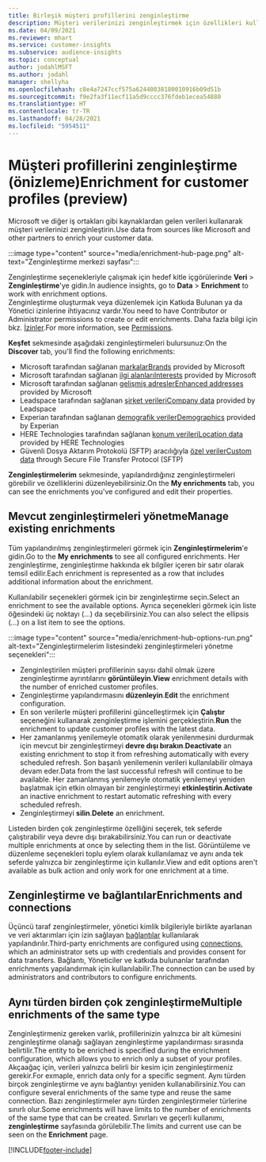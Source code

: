 ```yaml
---
title: Birleşik müşteri profillerini zenginleştirme
description: Müşteri verilerinizi zenginleştirmek için özellikleri kullanın.
ms.date: 04/09/2021
ms.reviewer: mhart
ms.service: customer-insights
ms.subservice: audience-insights
ms.topic: conceptual
author: jodahlMSFT
ms.author: jodahl
manager: shellyha
ms.openlocfilehash: c8e4a7247ccf575a62440038180010916b09d51b
ms.sourcegitcommit: f9e2fa3f11ecf11a5d9cccc376fdeb1ecea54880
ms.translationtype: HT
ms.contentlocale: tr-TR
ms.lasthandoff: 04/28/2021
ms.locfileid: "5954511"
---
```

# <a name="enrichment-for-customer-profiles-preview"></a><span data-ttu-id="00758-103">Müşteri profillerini zenginleştirme (önizleme)</span><span class="sxs-lookup"><span data-stu-id="00758-103">Enrichment for customer profiles (preview)</span></span>

<span data-ttu-id="00758-104">Microsoft ve diğer iş ortakları gibi kaynaklardan gelen verileri kullanarak müşteri verilerinizi zenginleştirin.</span><span class="sxs-lookup"><span data-stu-id="00758-104">Use data from sources like Microsoft and other partners to enrich your customer data.</span></span>

:::image type="content" source="media/enrichment-hub-page.png" alt-text="Zenginleştirme merkezi sayfası":::

<span data-ttu-id="00758-106">Zenginleştirme seçenekleriyle çalışmak için hedef kitle içgörülerinde **Veri** > **Zenginleştirme**'ye gidin.</span><span class="sxs-lookup"><span data-stu-id="00758-106">In audience insights, go to **Data** > **Enrichment** to work with enrichment options.</span></span>    
<span data-ttu-id="00758-107">Zenginleştirme oluşturmak veya düzenlemek için Katkıda Bulunan ya da Yönetici izinlerine ihtiyacınız vardır.</span><span class="sxs-lookup"><span data-stu-id="00758-107">You need to have Contributor or Administrator permissions to create or edit enrichments.</span></span> <span data-ttu-id="00758-108">Daha fazla bilgi için bkz. [İzinler](permissions.md).</span><span class="sxs-lookup"><span data-stu-id="00758-108">For more information, see [Permissions](permissions.md).</span></span>

<span data-ttu-id="00758-109">**Keşfet** sekmesinde aşağıdaki zenginleştirmeleri bulursunuz:</span><span class="sxs-lookup"><span data-stu-id="00758-109">On the **Discover** tab, you'll find the following enrichments:</span></span>

- <span data-ttu-id="00758-110">Microsoft tarafından sağlanan [markalar](enrichment-microsoft.md)</span><span class="sxs-lookup"><span data-stu-id="00758-110">[Brands](enrichment-microsoft.md) provided by Microsoft</span></span>
- <span data-ttu-id="00758-111">Microsoft tarafından sağlanan [ilgi alanları](enrichment-microsoft.md)</span><span class="sxs-lookup"><span data-stu-id="00758-111">[Interests](enrichment-microsoft.md) provided by Microsoft</span></span>
- <span data-ttu-id="00758-112">Microsoft tarafından sağlanan [gelişmiş adresler](enrichment-enhanced-addresses.md)</span><span class="sxs-lookup"><span data-stu-id="00758-112">[Enhanced addresses](enrichment-enhanced-addresses.md) provided by Microsoft</span></span>
- <span data-ttu-id="00758-113">Leadspace tarafından sağlanan [şirket verileri](enrichment-leadspace.md)</span><span class="sxs-lookup"><span data-stu-id="00758-113">[Company data](enrichment-leadspace.md) provided by Leadspace</span></span>
- <span data-ttu-id="00758-114">Experian tarafından sağlanan [demografik veriler](enrichment-experian.md)</span><span class="sxs-lookup"><span data-stu-id="00758-114">[Demographics](enrichment-experian.md) provided by Experian</span></span>
- <span data-ttu-id="00758-115">HERE Technologies tarafından sağlanan [konum verileri](enrichment-here.md)</span><span class="sxs-lookup"><span data-stu-id="00758-115">[Location data](enrichment-here.md) provided by HERE Technologies</span></span>
- <span data-ttu-id="00758-116">Güvenli Dosya Aktarım Protokolü (SFTP) aracılığıyla [özel veriler](enrichment-SFTP-custom-import.md)</span><span class="sxs-lookup"><span data-stu-id="00758-116">[Custom data](enrichment-SFTP-custom-import.md) through Secure File Transfer Protocol (SFTP)</span></span>

<span data-ttu-id="00758-117">**Zenginleştirmelerim** sekmesinde, yapılandırdığınız zenginleştirmeleri görebilir ve özelliklerini düzenleyebilirsiniz.</span><span class="sxs-lookup"><span data-stu-id="00758-117">On the **My enrichments** tab, you can see the enrichments you've configured and edit their properties.</span></span>

## <a name="manage-existing-enrichments"></a><span data-ttu-id="00758-118">Mevcut zenginleştirmeleri yönetme</span><span class="sxs-lookup"><span data-stu-id="00758-118">Manage existing enrichments</span></span>

<span data-ttu-id="00758-119">Tüm yapılandırılmış zenginleştirmeleri görmek için **Zenginleştirmelerim**'e gidin.</span><span class="sxs-lookup"><span data-stu-id="00758-119">Go to the **My enrichments** to see all configured enrichments.</span></span> <span data-ttu-id="00758-120">Her zenginleştirme, zenginleştirme hakkında ek bilgiler içeren bir satır olarak temsil edilir.</span><span class="sxs-lookup"><span data-stu-id="00758-120">Each enrichment is represented as a row that includes additional information about the enrichment.</span></span>

<span data-ttu-id="00758-121">Kullanılabilir seçenekleri görmek için bir zenginleştirme seçin.</span><span class="sxs-lookup"><span data-stu-id="00758-121">Select an enrichment to see the available options.</span></span> <span data-ttu-id="00758-122">Ayrıca seçenekleri görmek için liste öğesindeki üç noktayı (...) da seçebilirsiniz.</span><span class="sxs-lookup"><span data-stu-id="00758-122">You can also select the ellipsis (...) on a list item to see the options.</span></span>

:::image type="content" source="media/enrichment-hub-options-run.png" alt-text="Zenginleştirmelerim listesindeki zenginleştirmeleri yönetme seçenekleri":::

- <span data-ttu-id="00758-124">Zenginleştirilen müşteri profillerinin sayısı dahil olmak üzere zenginleştirme ayrıntılarını **görüntüleyin**.</span><span class="sxs-lookup"><span data-stu-id="00758-124">**View** enrichment details with the number of enriched customer profiles.</span></span>
- <span data-ttu-id="00758-125">Zenginleştirme yapılandırmasını **düzenleyin**.</span><span class="sxs-lookup"><span data-stu-id="00758-125">**Edit** the enrichment configuration.</span></span>
- <span data-ttu-id="00758-126">En son verilerle müşteri profillerini güncelleştirmek için **Çalıştır** seçeneğini kullanarak zenginleştirme işlemini gerçekleştirin.</span><span class="sxs-lookup"><span data-stu-id="00758-126">**Run** the enrichment to update customer profiles with the latest data.</span></span>
- <span data-ttu-id="00758-127">Her zamanlanmış yenilemeyle otomatik olarak yenilenmesini durdurmak için mevcut bir zenginleştirmeyi **devre dışı bırakın**.</span><span class="sxs-lookup"><span data-stu-id="00758-127">**Deactivate** an existing enrichment to stop it from refreshing automatically with every scheduled refresh.</span></span> <span data-ttu-id="00758-128">Son başarılı yenilemenin verileri kullanılabilir olmaya devam eder.</span><span class="sxs-lookup"><span data-stu-id="00758-128">Data from the last successful refresh will continue to be available.</span></span> <span data-ttu-id="00758-129">Her zamanlanmış yenilemeyle otomatik yenilemeyi yeniden başlatmak için etkin olmayan bir zenginleştirmeyi **etkinleştirin**.</span><span class="sxs-lookup"><span data-stu-id="00758-129">**Activate** an inactive enrichment to restart automatic refreshing with every scheduled refresh.</span></span>
- <span data-ttu-id="00758-130">Zenginleştirmeyi **silin**.</span><span class="sxs-lookup"><span data-stu-id="00758-130">**Delete** an enrichment.</span></span>

<span data-ttu-id="00758-131">Listeden birden çok zenginleştirme özelliğini seçerek, tek seferde çalıştırabilir veya devre dışı bırakabilirsiniz.</span><span class="sxs-lookup"><span data-stu-id="00758-131">You can run or deactivate multiple enrichments at once by selecting them in the list.</span></span> <span data-ttu-id="00758-132">Görüntüleme ve düzenleme seçenekleri toplu eylem olarak kullanılamaz ve aynı anda tek seferde yalnızca bir zenginleştirme için kullanılır.</span><span class="sxs-lookup"><span data-stu-id="00758-132">View and edit options aren't available as bulk action and only work for one enrichment at a time.</span></span>

## <a name="enrichments-and-connections"></a><span data-ttu-id="00758-133">Zenginleştirme ve bağlantılar</span><span class="sxs-lookup"><span data-stu-id="00758-133">Enrichments and connections</span></span>

<span data-ttu-id="00758-134">Üçüncü taraf zenginleştirmeler, yönetici kimlik bilgileriyle birlikte ayarlanan ve veri aktarımları için izin sağlayan [bağlantılar](connections.md) kullanılarak yapılandırılır.</span><span class="sxs-lookup"><span data-stu-id="00758-134">Third-party enrichments are configured using [connections](connections.md), which an administrator sets up with credentials and provides consent for data transfers.</span></span> <span data-ttu-id="00758-135">Bağlantı, Yöneticiler ve katkıda bulunanlar tarafından enrichments yapılandırmak için kullanılabilir.</span><span class="sxs-lookup"><span data-stu-id="00758-135">The connection can be used by administrators and contributors to configure enrichments.</span></span>  

## <a name="multiple-enrichments-of-the-same-type"></a><span data-ttu-id="00758-136">Aynı türden birden çok zenginleştirme</span><span class="sxs-lookup"><span data-stu-id="00758-136">Multiple enrichments of the same type</span></span>

<span data-ttu-id="00758-137">Zenginleştirmeniz gereken varlık, profillerinizin yalnızca bir alt kümesini zenginleştirme olanağı sağlayan zenginleştirme yapılandırması sırasında belirtilir.</span><span class="sxs-lookup"><span data-stu-id="00758-137">The entity to be enriched is specified during the enrichment configuration, which allows you to enrich only a subset of your profiles.</span></span> <span data-ttu-id="00758-138">Akçaağaç için, verileri yalnızca belirli bir kesim için zenginleştirmeniz gerekir.</span><span class="sxs-lookup"><span data-stu-id="00758-138">For exmaple, enrich data only for a specific segment.</span></span> <span data-ttu-id="00758-139">Aynı türden birçok zenginleştirme ve aynı bağlantıyı yeniden kullanabilirsiniz.</span><span class="sxs-lookup"><span data-stu-id="00758-139">You can configure several enrichments of the same type and reuse the same connection.</span></span> <span data-ttu-id="00758-140">Bazı zenginleştirmeler aynı türden zenginleştirmeler türlerine sınırlı olur.</span><span class="sxs-lookup"><span data-stu-id="00758-140">Some enrichments will have limits to the number of enrichments of the same type that can be created.</span></span> <span data-ttu-id="00758-141">Sınırları ve geçerli kullanımı, **zenginleştirme** sayfasında görülebilir.</span><span class="sxs-lookup"><span data-stu-id="00758-141">The limits and current use can be seen on the **Enrichment** page.</span></span>

[!INCLUDE[footer-include](../includes/footer-banner.md)]
